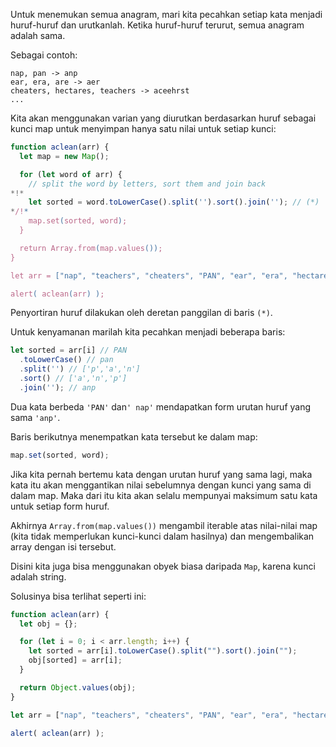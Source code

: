 Untuk menemukan semua anagram, mari kita pecahkan setiap kata menjadi huruf-huruf dan urutkanlah. Ketika huruf-huruf terurut, semua anagram adalah sama. 

Sebagai contoh:

```
nap, pan -> anp
ear, era, are -> aer
cheaters, hectares, teachers -> aceehrst
...
```

Kita akan menggunakan varian yang diurutkan berdasarkan huruf sebagai kunci map untuk menyimpan hanya satu nilai untuk setiap kunci:

```js run
function aclean(arr) {
  let map = new Map();

  for (let word of arr) {
    // split the word by letters, sort them and join back
*!*
    let sorted = word.toLowerCase().split('').sort().join(''); // (*)
*/!*
    map.set(sorted, word);
  }

  return Array.from(map.values());
}

let arr = ["nap", "teachers", "cheaters", "PAN", "ear", "era", "hectares"];

alert( aclean(arr) );
```

Penyortiran huruf dilakukan oleh deretan panggilan di baris `(*)`.

Untuk kenyamanan marilah kita pecahkan menjadi beberapa baris:

```js
let sorted = arr[i] // PAN
  .toLowerCase() // pan
  .split('') // ['p','a','n']
  .sort() // ['a','n','p']
  .join(''); // anp
```

Dua kata berbeda `'PAN'` dan`' nap'` mendapatkan form urutan huruf yang sama `'anp'`.

Baris berikutnya menempatkan kata tersebut ke dalam map:

```js
map.set(sorted, word);
```

Jika kita pernah bertemu kata dengan urutan huruf yang sama lagi, maka kata itu akan menggantikan nilai sebelumnya dengan kunci yang sama di dalam map. Maka dari itu kita akan selalu mempunyai maksimum satu kata untuk setiap form huruf.

Akhirnya `Array.from(map.values())` mengambil iterable atas nilai-nilai map (kita tidak memperlukan kunci-kunci dalam hasilnya) dan mengembalikan array dengan isi tersebut.

Disini kita juga bisa menggunakan obyek biasa daripada `Map`, karena kunci adalah string.

Solusinya bisa terlihat seperti ini:

```js run demo
function aclean(arr) {
  let obj = {};

  for (let i = 0; i < arr.length; i++) {
    let sorted = arr[i].toLowerCase().split("").sort().join("");
    obj[sorted] = arr[i];
  }

  return Object.values(obj);
}

let arr = ["nap", "teachers", "cheaters", "PAN", "ear", "era", "hectares"];

alert( aclean(arr) );
```
